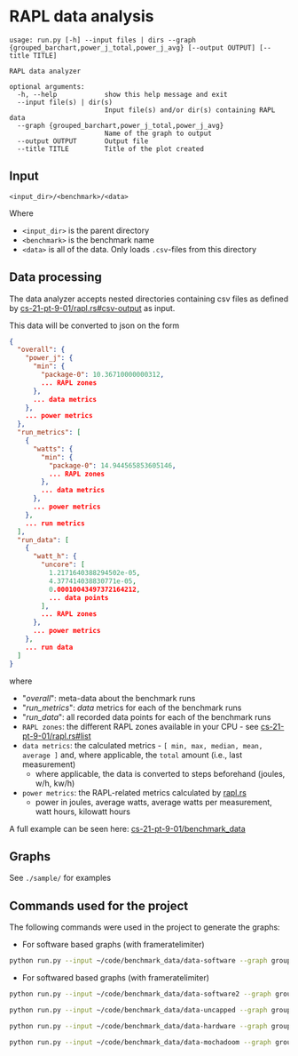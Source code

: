 # RAPL data analysis

```
usage: run.py [-h] --input files | dirs --graph {grouped_barchart,power_j_total,power_j_avg} [--output OUTPUT] [--title TITLE]

RAPL data analyzer

optional arguments:
  -h, --help            show this help message and exit
  --input file(s) | dir(s)
                        Input file(s) and/or dir(s) containing RAPL data
  --graph {grouped_barchart,power_j_total,power_j_avg}
                        Name of the graph to output
  --output OUTPUT       Output file
  --title TITLE         Title of the plot created
```


## Input
```
<input_dir>/<benchmark>/<data>
```
Where
* `<input_dir>` is the parent directory
* `<benchmark>` is the benchmark name
* `<data>` is all of the data. Only loads `.csv`-files from this directory




## Data processing
The data analyzer accepts nested directories containing csv files as defined by [cs-21-pt-9-01/rapl.rs#csv-output](https://github.com/cs-21-pt-9-01/rapl.rs#csv-output) as input.

This data will be converted to json on the form

```json
{
  "overall": {
    "power_j": {
      "min": {
        "package-0": 10.36710000000312,
        ... RAPL zones
      },
      ... data metrics
    },
    ... power metrics
  },
  "run_metrics": [
    {
      "watts": {
        "min": {
          "package-0": 14.944565853605146,
          ... RAPL zones
        },
        ... data metrics
      },
      ... power metrics
    },
    ... run metrics
  ],
  "run_data": [
    {
      "watt_h": {
        "uncore": [
          1.2171640388294502e-05,
          4.377414038830771e-05,
          0.00010043497372164212,
          ... data points
        ],
        ... RAPL zones
      },
      ... power metrics
    },
    ... run data
  ]
}
```

where
- "*overall*": meta-data about the benchmark runs
- "*run_metrics*": *data* metrics for each of the benchmark runs
- "*run_data*": all recorded data points for each of the benchmark runs
- `RAPL zones`: the different RAPL zones available in your CPU - see [cs-21-pt-9-01/rapl.rs#list](https://github.com/cs-21-pt-9-01/rapl.rs#list)
- `data metrics`: the calculated metrics - `[ min, max, median, mean, average ]` and, where applicable, the `total` amount (i.e., last measurement)
  - where applicable, the data is converted to steps beforehand (joules, w/h, kw/h)
- `power metrics`: the RAPL-related metrics calculated by [rapl.rs](https://github.com/cs-21-pt-9-01/rapl.rs)
  - power in joules, average watts, average watts per measurement, watt hours, kilowatt hours

A full example can be seen here: [cs-21-pt-9-01/benchmark_data](https://github.com/cs-21-pt-9-01/benchmark_data/blob/master/26102021/chocolate-doom/processed/chocolate-doom.json)

## Graphs

See `./sample/` for examples

## Commands used for the project
The following commands were used in the project to generate the graphs:
* For software based graphs (with frameratelimiter)
```bash
python run.py --input ~/code/benchmark_data/data-software --graph grouped_barchart --output doom_software.png --title "Energy consumption with software rendering" --ymax 2000
```
* For softwared based graphs (with frameratelimiter)
```bash
python run.py --input ~/code/benchmark_data/data-software2 --graph grouped_barchart --output doom_software2.png --title "Energy consumption with software rendering" --ymax 500
```

```bash
python run.py --input ~/code/benchmark_data/data-uncapped --graph grouped_barchart --output doom_uncapped.png --title "Energy consumption with uncapped framelimiter" --ymax 2000
```

```bash
python run.py --input ~/code/benchmark_data/data-hardware --graph grouped_barchart --output doom_hardware.png --title "Energy consumption with hardware acceleration" --ymax 500
```

```bash
python run.py --input ~/code/benchmark_data/data-mochadoom --graph grouped_barchart --output mochadoom_fix.png --title "Energy consumption in mochadoom" --ymax 2000
```